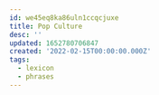 ```yaml
---
id: we45eq8ka86uln1ccqcjuxe
title: Pop Culture
desc: ''
updated: 1652780706847
created: '2022-02-15T00:00:00.000Z'
tags:
  - lexicon
  - phrases
---
```


